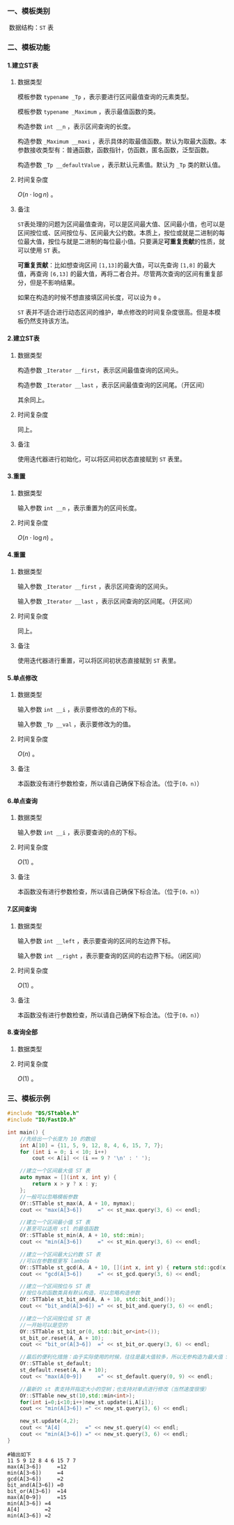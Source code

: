 ### 一、模板类别

​	数据结构：`ST` 表

### 二、模板功能

#### 1.建立ST表

1. 数据类型

   模板参数 `typename _Tp` ，表示要进行区间最值查询的元素类型。

   模板参数 `typename _Maximum` ，表示最值函数的类。

   构造参数 `int __n` ，表示区间查询的长度。

   构造参数 `_Maximum __maxi` ，表示具体的取最值函数。默认为取最大函数。本参数接收类型有：普通函数，函数指针，仿函数，匿名函数，泛型函数。

   构造参数 `_Tp __defaultValue` ，表示默认元素值。默认为 `_Tp` 类的默认值。

2. 时间复杂度

   $O(n\cdot \log n)$ 。

3. 备注

   `ST`​表处理的问题为区间最值查询，可以是区间最大值、区间最小值，也可以是区间按位或、区间按位与、区间最大公约数。本质上，按位或就是二进制的每位最大值，按位与就是二进制的每位最小值。只要满足**可重复贡献**的性质，就可以使用 `ST` 表。

   **可重复贡献**：比如想查询区间 `[1,13]​` 的最大值，可以先查询 `[1,8]` 的最大值，再查询 `[6,13]` 的最大值，再将二者合并。尽管两次查询的区间有重复部分，但是不影响结果。

   如果在构造的时候不想直接填区间长度，可以设为 `0` 。

   `ST` 表并不适合进行动态区间的维护，单点修改的时间复杂度很高。但是本模板仍然支持该方法。

#### 2.建立ST表

1. 数据类型

   构造参数 `_Iterator __first`​ ，表示区间最值查询的区间头。

   构造参数 `_Iterator __last` ，表示区间最值查询的区间尾。（开区间）

   其余同上。

2. 时间复杂度

   同上。

3. 备注

   使用迭代器进行初始化，可以将区间初状态直接赋到 `ST` 表里。

#### 3.重置

1. 数据类型

   输入参数 `int __n` ，表示重置为的区间长度。

2. 时间复杂度

   $O(n \cdot \log n)$ 。

#### 4.重置

1. 数据类型

   输入参数 `_Iterator __first` ，表示区间查询的区间头。

   输入参数 `_Iterator __last` ，表示区间查询的区间尾。（开区间）

2. 时间复杂度

   同上。

3. 备注

   使用迭代器进行重置，可以将区间初状态直接赋到 `ST` 表里。

#### 5.单点修改

1. 数据类型

   输入参数 `int __i` ，表示要修改的点的下标。

   输入参数 `_Tp __val` ，表示要修改为的值。

2. 时间复杂度

   $O(n)$ 。

3. 备注

   本函数没有进行参数检查，所以请自己确保下标合法。（位于`[0，n)`）


#### 6.单点查询

1. 数据类型

   输入参数 `int __i` ，表示要查询的点的下标。

2. 时间复杂度

   $O(1)$ 。

3. 备注

   本函数没有进行参数检查，所以请自己确保下标合法。（位于`[0，n)`）

#### 7.区间查询

1. 数据类型

   输入参数 `int __left` ，表示要查询的区间的左边界下标。

   输入参数 `int __right` ，表示要查询的区间的右边界下标。（闭区间）

2. 时间复杂度

   $O(1)$ 。

3. 备注

   本函数没有进行参数检查，所以请自己确保下标合法。（位于`[0，n)`）

#### 8.查询全部

1. 数据类型

2. 时间复杂度

   $O(1)$ 。

### 三、模板示例

```c++
#include "DS/STtable.h"
#include "IO/FastIO.h"

int main() {
    //先给出一个长度为 10 的数组
    int A[10] = {11, 5, 9, 12, 8, 4, 6, 15, 7, 7};
    for (int i = 0; i < 10; i++)
        cout << A[i] << (i == 9 ? '\n' : ' ');

    //建立一个区间最大值 ST 表
    auto mymax = [](int x, int y) {
        return x > y ? x : y;
    };
    //一般可以忽略模板参数
    OY::STTable st_max(A, A + 10, mymax);
    cout << "max(A[3~6])     =" << st_max.query(3, 6) << endl;

    //建立一个区间最小值 ST 表
    //甚至可以适用 stl 的最值函数
    OY::STTable st_min(A, A + 10, std::min);
    cout << "min(A[3~6])     =" << st_min.query(3, 6) << endl;

    //建立一个区间最大公约数 ST 表
    //可以在参数框里写 lambda
    OY::STTable st_gcd(A, A + 10, [](int x, int y) { return std::gcd(x, y); });
    cout << "gcd(A[3~6])     =" << st_gcd.query(3, 6) << endl;

    //建立一个区间按位与 ST 表
    //按位与的函数类具有默认构造，可以忽略构造参数
    OY::STTable st_bit_and(A, A + 10, std::bit_and());
    cout << "bit_and(A[3~6]) =" << st_bit_and.query(3, 6) << endl;

    //建立一个区间按位或 ST 表
    //一开始可以是空的
    OY::STTable st_bit_or(0, std::bit_or<int>());
    st_bit_or.reset(A, A + 10);
    cout << "bit_or(A[3~6])  =" << st_bit_or.query(3, 6) << endl;

    //最后的便利化措施：由于实际使用的时候，往往是最大值较多，所以无参构造为最大值 ST 表
    OY::STTable st_default;
    st_default.reset(A, A + 10);
    cout << "max(A[0~9])     =" << st_default.query(0, 9) << endl;

    //最新的 st 表支持开指定大小的空树；也支持对单点进行修改（当然速度很慢）
    OY::STTable new_st(10,std::min<int>);
    for(int i=0;i<10;i++)new_st.update(i,A[i]);
    cout << "min(A[3~6]) =" << new_st.query(3, 6) << endl;

    new_st.update(4,2);
    cout << "A[4]        =" << new_st.query(4) << endl;
    cout << "min(A[3~6]) =" << new_st.query(3, 6) << endl;
}
```

```
#输出如下
11 5 9 12 8 4 6 15 7 7
max(A[3~6])     =12
min(A[3~6])     =4
gcd(A[3~6])     =2
bit_and(A[3~6]) =0
bit_or(A[3~6])  =14
max(A[0~9])     =15
min(A[3~6]) =4
A[4]        =2
min(A[3~6]) =2

```


